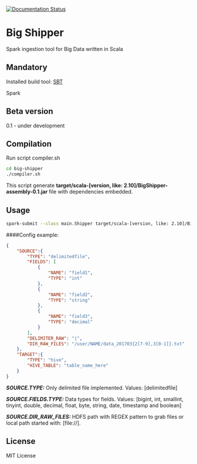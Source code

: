 [![Documentation Status](https://readthedocs.org/projects/big-shipper/badge/?version=latest)](http://big-shipper.readthedocs.io/en/latest/?badge=latest)

# Big Shipper
Spark ingestion tool for Big Data written in Scala

## Mandatory
Installed build tool: [SBT](http://www.scala-sbt.org)

Spark
## Beta version
0.1 - under development
## Compilation
Run script compiler.sh
```sh
cd big-shipper
./compiler.sh
```
This script generate **target/scala-[version, like: 2.10]/BigShipper-assembly-0.1.jar** file with dependencies embedded.
## Usage
```sh
spark-submit --class main.Shipper target/scala-[version, like: 2.10]/BigShipper-assembly-0.1.jar -c /path_to/config.json --loglevel debug
```
####Config example:
```json
{
	"SOURCE":{
		"TYPE": "delimitedfile",
		"FIELDS": [
			{
				"NAME": "field1",
				"TYPE": "int"
			},
			{
				"NAME": "field2",
				"TYPE": "string"
			},
			{
				"NAME": "field3",
				"TYPE": "decimal"
			}
		],
		"DELIMITER_RAW": "|",
		"DIR_RAW_FILES": "/user/NAME/data_201703{2[7-9],3[0-1]}.txt"
	},
	"TARGET":{
		"TYPE": "hive",
		"HIVE_TABLE": "table_name_here"
	}
}
```
***SOURCE.TYPE:*** Only delimited file implemented. Values: [delimitedfile]

***SOURCE.FIELDS.TYPE:*** Data types for fields. Values: [bigint, int, smallint, tinyint, double, decimal, float, byte,  string, date, timestamp and boolean]

***SOURCE.DIR_RAW_FILES:*** HDFS path with REGEX pattern to grab files or local path started with: [file://].
## License
MIT License
